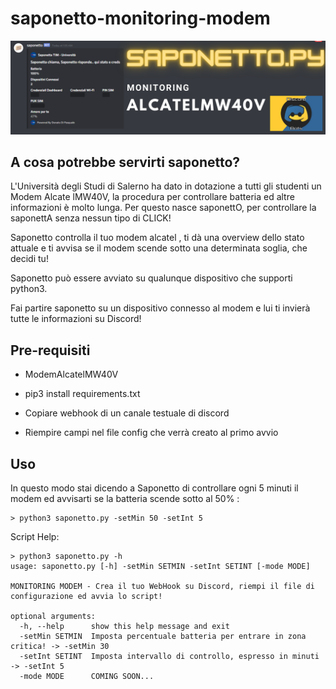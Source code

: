 # saponetto-monitoring-modem

![saponetto](IMAGES/boo.png)

## A cosa potrebbe servirti saponetto?

L'Università degli Studi di Salerno ha dato in dotazione a tutti gli studenti un Modem Alcate lMW40V, la procedura per controllare batteria ed altre informazioni è molto lunga. 
Per questo nasce saponettO, per controllare la saponettA senza nessun tipo di CLICK!

Saponetto controlla il tuo modem alcatel , ti dà una overview dello stato attuale e ti avvisa se il modem scende sotto una determinata soglia, che decidi tu!

Saponetto può essere avviato su qualunque dispositivo che supporti python3.

Fai partire saponetto su un dispositivo connesso al modem e lui ti invierà tutte le informazioni su Discord!

## Pre-requisiti

+ ModemAlcatelMW40V

+ pip3 install requirements.txt

+ Copiare webhook di un canale testuale di discord

+ Riempire campi nel file config che verrà creato al primo avvio


## Uso
In questo modo stai dicendo a Saponetto di controllare ogni 5 minuti il modem ed avvisarti se la batteria scende sotto al 50% :
```
> python3 saponetto.py -setMin 50 -setInt 5
```
Script Help:
```
> python3 saponetto.py -h
usage: saponetto.py [-h] -setMin SETMIN -setInt SETINT [-mode MODE]

MONITORING MODEM - Crea il tuo WebHook su Discord, riempi il file di configurazione ed avvia lo script!

optional arguments:
  -h, --help      show this help message and exit
  -setMin SETMIN  Imposta percentuale batteria per entrare in zona critica! -> -setMin 30
  -setInt SETINT  Imposta intervallo di controllo, espresso in minuti -> -setInt 5
  -mode MODE      COMING SOON...
```

